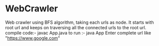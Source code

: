 # WebCrawler  
 Web crawler using BFS algorithm, taking each urls as node. 
 It starts with root url and keeps on traversing all the connected urls to the root url.
 compile code:- javac App.java
 to run :- java App
 Enter complete url like "https://www.google.com"

